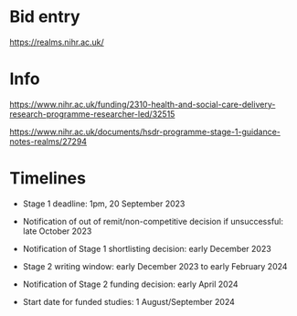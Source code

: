 # Bid entry

https://realms.nihr.ac.uk/

# Info

https://www.nihr.ac.uk/funding/2310-health-and-social-care-delivery-research-programme-researcher-led/32515

https://www.nihr.ac.uk/documents/hsdr-programme-stage-1-guidance-notes-realms/27294

# Timelines

* Stage 1 deadline: 1pm, 20 September 2023

* Notification of out of remit/non-competitive decision if unsuccessful: late October 2023

* Notification of Stage 1 shortlisting decision: early December 2023

* Stage 2 writing window: early December 2023 to early February 2024

* Notification of Stage 2 funding decision: early April 2024

* Start date for funded studies: 1 August/September 2024
